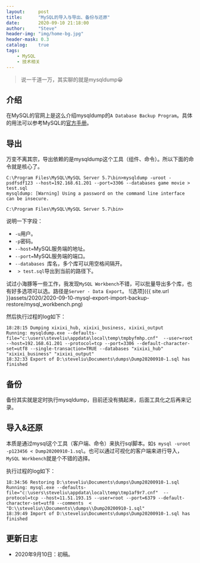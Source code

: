```yaml
---
layout:     post
title:      "MySQL的导入与导出、备份与还原"
date:       2020-09-10 21:18:00
author:     "Steve"
header-img: "img/home-bg.jpg"
header-mask: 0.3
catalog:    true
tags:
    - MySQL
    - 技术相关
---
```


> 说一千道一万，其实聊的就是mysqldump😀

## 介绍

在MySQL的官网上是这么介绍mysqldump的`A Database Backup Program`。具体的用法可以参考MySQL的[官方手册](https://dev.mysql.com/doc/refman/5.7/en/mysqldump.html)。

## 导出

万变不离其宗，导出依赖的是mysqldump这个工具（组件、命令）。所以下面的命令就是核心了。
```
C:\Program Files\MySQL\MySQL Server 5.7\bin>mysqldump -uroot -psdfsdf123 --host=192.168.61.201 --port=3306 --databases game movie > test.sql
mysqldump: [Warning] Using a password on the command line interface can be insecure.

C:\Program Files\MySQL\MySQL Server 5.7\bin>
```

说明一下字段：
- `-u`用户。
- `-p`密码。
- `--host=`MySQL服务端的地址。
- `--port=`MySQL服务端的端口。
- `--databases `库名，多个库可以用空格间隔开。
- ` > test.sql`导出到当前的路径下。

试过小海豚等一些工作，我发现`MySQL Workbench`不错，可以批量导出多个库，也有好多选项可以选。路径是`Server - Data Export`。
![选项]({{ site.url }}assets/2020/2020-09-10-mysql-export-import-backup-restore/mysql_workbench.png)

然后执行过程的log如下：
```
18:28:15 Dumping xixixi_hub, xixixi_business, xixixi_output
Running: mysqldump.exe --defaults-file="c:\users\steveliu\appdata\local\temp\tmpbyfmhp.cnf"  --user=root --host=192.168.61.201 --protocol=tcp --port=3306 --default-character-set=utf8 --single-transaction=TRUE --databases "xixixi_hub" "xixixi_business" "xixixi_output"
18:32:33 Export of D:\steveliu\Documents\dumps\Dump20200910-1.sql has finished
```

## 备份

备份其实就是定时执行mysqldump，目前还没有搞起来，后面工具化之后再来记录。

## 导入&还原

本质是通过mysql这个工具（客户端、命令）来执行sql脚本。如`$ mysql -uroot -p123456 < Dump20200910-1.sql`。也可以通过可视化的客户端来进行导入，`MySQL Workbench`就是个不错的选择。

执行过程的log如下：
```
18:34:56 Restoring D:\steveliu\Documents\dumps\Dump20200910-1.sql
Running: mysql.exe --defaults-file="c:\users\steveliu\appdata\local\temp\tmp1af9r7.cnf"  --protocol=tcp --host=11.51.193.15 --user=root --port=6379 --default-character-set=utf8 --comments  < "D:\\steveliu\\Documents\\dumps\\Dump20200910-1.sql"
18:39:49 Import of D:\steveliu\Documents\dumps\Dump20200910-1.sql has finished
```

## 更新日志
- 2020年9月10日：初稿。
